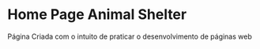 # Home Page Animal Shelter
 Página Criada com o intuito de praticar o desenvolvimento de páginas web

